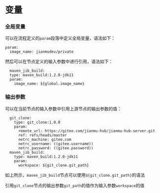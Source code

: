 # 变量

### 全局变量

可以在流程定义的`param`段落中定义全局变量，语法如下：
```
param:
  image_name: jianmudev/private
```
然后可以在节点定义的输入参数中进行引用，语法如下：
```
  maven_jib_build:
  type: maven_build:1.2.0-jdk11
  param:
    image_name: ${global.image_name}
```

### 输出参数

可以在当前节点的输入参数中引用上游节点的输出参数的值：
```
  git_clone:
    type: git_clone:1.0.0
    param:
      remote_url: https://gitee.com/jianmu-hub/jianmu-hub-server.git
      ref: refs/heads/master
      netrc_machine: gitee.com
      netrc_username: ((gitee.username))
      netrc_password: ((gitee.password))
  maven_jib_build:
    type: maven_build:1.2.0-jdk11
    param:
      workspace: ${git_clone.git_path}
```
如上所示，`maven_jib_build`节点可以使用`${git_clone.git_path}`的语法

引用`git_clone`节点的输出参数`git_path`的值作为输入参数`workspace`的值
